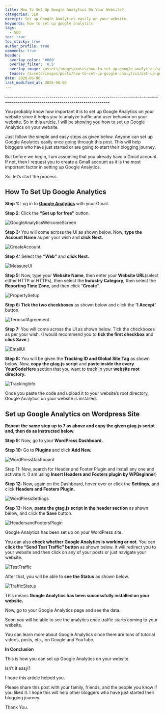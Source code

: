 ```yaml
---
title: How To Set Up Google Analytics On Your Website? 
categories: SEO
excerpt: Set up Google Analytics easily on your website.
keywords: how to set up google analytics
tags:
  - SEO
toc: true
toc_sticky: true
author_profile: true
comments: true
header:
  overlay_color: '#000'
  overlay_filter: '0.5'
  overlay_image: /assets/images/posts/how-to-set-up-google-analytics/set-up-google-analytics.png
  teaser: /assets/images/posts/how-to-set-up-google-analytics/set-up-google-analytics.png
date: 2020-06-06
last_modified_at: 2020-06-06
---
```


<b>--------------------------------------------------------------------------------------------------------------------------------</b>

You probably know how important it is to set up Google Analytics on your website since it helps you to analyze traffic and user behavior on your website. So in this article, I will be showing you how to set up Google Analytics on your website. 

Just follow the simple and easy steps as given below. Anyone can set up Google Analytics easily once going through this post. This will help bloggers who have just started or are going to start their blogging journey.

But before we begin, I am assuming that you already have a Gmail account. If not, then I request you to create a Gmail account as it is the most important factor in setting up Google Analytics.

So, let’s start the process.

## How To Set Up Google Analytics

**Step 1:** Log in to <a href="https://accounts.google.com/ServiceLogin/signinchooser?service=analytics&passive=1209600&continue=https%3A%2F%2Fanalytics.google.com%2Fanalytics%2Fweb%2F%23&followup=https%3A%2F%2Fanalytics.google.com%2Fanalytics%2Fweb%2F&flowName=GlifWebSignIn&flowEntry=ServiceLogin" target="_blank"><b>Google Analytics</b></a> with your Gmail.

**Step 2**: Click the **“Set up for free”** button.

![GoogleAnalyticsWelcomeScreen](/assets/images/posts/how-to-set-up-google-analytics/welcome.png "Google Analytics Welcome Screen")

**Step 3:** You will come across the UI as shown below. Now, **type the Account Name** as per your wish and **click Next.** 

![CreateAccount](/assets/images/posts/how-to-set-up-google-analytics/create-account.png "Create Account")

**Step 4:** Select the **“Web”** and **click Next.**

![MeasureUI](/assets/images/posts/how-to-set-up-google-analytics/web.png "Measure UI")

**Step 5:** Now, type your **Website Name**, then enter your **Website URL**(select either HTTP or HTTPs), then select the **Industry Category**, then select the **Reporting Time Zone**, and then click “**Create**”.

![PropertySetup](/assets/images/posts/how-to-set-up-google-analytics/property-setup.png "Property Setup")

**Step 6: Tick the two checkboxes** as shown below and click the “**I Accept**” button.

![TermsofAgreement](/assets/images/posts/how-to-set-up-google-analytics/terms-of-agreement.png "Terms of Agreement")

**Step 7:** You will come across the UI as shown below. Tick the checkboxes as per your wish. (I would recommend you to **tick the first checkbox** and **click Save**.)

![EmailUI](/assets/images/posts/how-to-set-up-google-analytics/email.png "Email UI")

**Step 8:** You will be given the **Tracking ID and Global Site Tag** as shown below. Now, **copy the gtag.js script** and **paste inside the every <head>YourCodeHere</head>** section that you want to track in your **website root directory.**

![TrackingInfo](/assets/images/posts/how-to-set-up-google-analytics/tracking.png "Tracking Info")

Once you paste the code and upload it to your website’s root directory, Google Analytics on your website is installed. 

##  Set up Google Analytics on Wordpress Site
 
**Repeat the same step up to 7 as above and copy the given gtag.js script and, then do as instructed below.**

**Step 9:** Now, go to your **WordPress Dashboard.**

**Step 10:** Go to **Plugins** and click **Add New.**

![WordPressDashboard](/assets/images/posts/how-to-set-up-google-analytics/plugins.png "WordPress Dashboard")

Step 11: Now, search for Header and Footer Plugin and install any one and activate it. (I am using **Insert Headers and Footers plugin by WPBeginner**)		

**Step 12:** Now, again on the Dashboard, hover over or click the **Settings**, and click **Headers and Footers Plugin.** 

![WordPressSettings](/assets/images/posts/how-to-set-up-google-analytics/header-footer-plugin.png "WordPress Settings")

**Step 13:** Now, **paste the gtag.js script in the header section** as shown below, and click the **Save** button.

![HeadersandFootersPlugin](/assets/images/posts/how-to-set-up-google-analytics/header-script.png "Headers and Footers Plugin")

Google Analytics has been set up on your WordPress site. 

You can also **check whether Google Analytics is working or not**. You can **click the “Send Test Traffic” button** as shown below. It will redirect you to your website and then click on any of your posts or just navigate your website.

![TestTraffic](/assets/images/posts/how-to-set-up-google-analytics/test-traffic.png "Test Traffic")

After that, you will be able to **see the Status** as shown below.

![TrafficStatus](/assets/images/posts/how-to-set-up-google-analytics/traffic-status.png "Traffic Status")

This means **Google Analytics has been successfully installed on your website.**

Now, go to your Google Analytics page and see the data.

Soon you will be able to see the analytics once traffic starts coming to your website.

You can learn more about Google Analytics since there are tons of tutorial videos, posts, etc., on Google and YouTube.

**In Conclusion**

This is how you can set up Google Analytics on your website.

Isn’t it easy?

I hope this article helped you.

Please share this post with your family, friends, and the people you know if you liked it. I hope this will help other bloggers who have just started their blogging journey.

Thank You.


